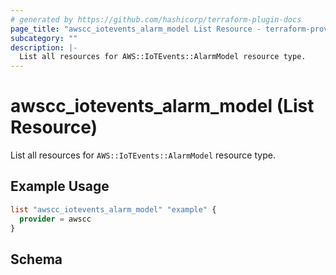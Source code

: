```yaml
---
# generated by https://github.com/hashicorp/terraform-plugin-docs
page_title: "awscc_iotevents_alarm_model List Resource - terraform-provider-awscc"
subcategory: ""
description: |-
  List all resources for AWS::IoTEvents::AlarmModel resource type.
---
```


# awscc_iotevents_alarm_model (List Resource)

List all resources for `AWS::IoTEvents::AlarmModel` resource type.

## Example Usage

```terraform
list "awscc_iotevents_alarm_model" "example" {
  provider = awscc
}
```

<!-- schema generated by tfplugindocs -->
## Schema
